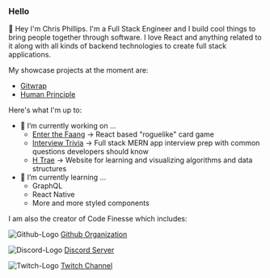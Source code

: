 


### Hello 

👋 Hey I'm Chris Phillips. I'm a Full Stack Engineer and I build cool things to bring people together through software. I love React and anything related to it along with all kinds of backend technologies to create full stack applications.

My showcase projects at the moment are:
* [Gitwrap](https://github.com/anonymous-animals/gitwrap-frontend)
* [Human Principle](https://github.com/chris-a-phillips/human-principle-frontend)

Here's what I'm up to:

- 🔭 I’m currently working on ... 
	- [Enter the Faang](https://github.com/chris-a-phillips/enter-the-faang) -> React based "roguelike" card game
	- [Interview Trivia](https://github.com/chris-a-phillips/interview-trivia) -> Full stack MERN app interview prep with common questions developers should know
	- [H Trae](https://github.com/chris-a-phillips/h-trae) -> Website for learning and visualizing algorithms and data structures
- 🌱 I’m currently learning ...
	- GraphQL
	- React Native
	- More and more styled components





I am also the creator of Code Finesse which includes:

![Github-Logo][github]
[Github Organization](https://github.com/code-finesse)

![Discord-Logo][discord]
 [Discord Server](https://discord.gg/ps7MdwvsFu)

![Twitch-Logo][twitch]
[Twitch Channel](https://www.twitch.tv/codefinesse)

[github]: https://upload.wikimedia.org/wikipedia/commons/thumb/9/91/Octicons-mark-github.svg/200px-Octicons-mark-github.svg.png "Code Finesse Github Organization"

[discord]: https://upload.wikimedia.org/wikipedia/commons/thumb/c/ca/Discord_Color_Text_Logo.svg/200px-Discord_Color_Text_Logo.svg.png "Code Finesse Discord Server"

[twitch]: https://upload.wikimedia.org/wikipedia/commons/thumb/2/26/Twitch_logo.svg/200px-Twitch_logo.svg.png "Code Finesse Twitch Channel"
